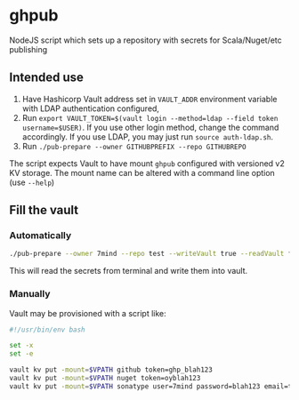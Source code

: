 # ghpub

NodeJS script which sets up a repository with secrets for Scala/Nuget/etc publishing


## Intended use

1. Have Hashicorp Vault address set in `VAULT_ADDR` environment variable with LDAP authentication configured,
2. Run `export VAULT_TOKEN=$(vault login --method=ldap --field token username=$USER)`. If you use other login method, change the command accordingly. If you use LDAP, you may just run `source auth-ldap.sh`.
3. Run `./pub-prepare --owner GITHUBPREFIX --repo GITHUBREPO`

The script expects Vault to have mount `ghpub` configured with versioned v2 KV storage. The mount name can be altered with a command line option (use `--help`)

## Fill the vault

### Automatically

```bash
./pub-prepare --owner 7mind --repo test --writeVault true --readVault false
```

This will read the secrets from terminal and write them into vault.

### Manually

Vault may be provisioned with a script like:

```bash
#!/usr/bin/env bash

set -x
set -e

vault kv put -mount=$VPATH github token=ghp_blah123
vault kv put -mount=$VPATH nuget token=oyblah123
vault kv put -mount=$VPATH sonatype user=7mind password=blah123 email=team@7mind.io
```
